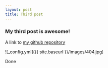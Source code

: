 ```yaml
---
layout: post
title: Third post
---
```


### My third post is awesome!

A link to [my github repository](https://github.com/novikariani/novikariani.github.io)

![_config.yml]({{ site.baseurl }}/images/404.jpg)

Done
